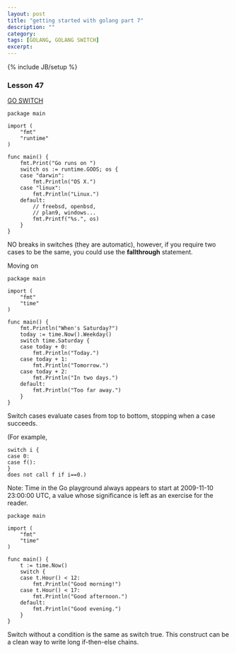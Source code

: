 ```yaml
---
layout: post
title: "getting started with golang part 7"
description: ""
category: 
tags: [GOLANG, GOLANG SWITCH]
excerpt: 
---
```

{% include JB/setup %}

### Lesson 47  
[GO SWITCH](http://tour.golang.org/#47)

    package main

    import (
        "fmt"
        "runtime"
    )

    func main() {
        fmt.Print("Go runs on ")
        switch os := runtime.GOOS; os {
        case "darwin":
            fmt.Println("OS X.")
        case "linux":
            fmt.Println("Linux.")
        default:
            // freebsd, openbsd,
            // plan9, windows...
            fmt.Printf("%s.", os)
        }
    }

NO breaks in switches (they are automatic), however, if you require two cases to be the same, you could use the __fallthrough__ statement.

Moving on

    package main

    import (
        "fmt"
        "time"
    )

    func main() {
        fmt.Println("When's Saturday?")
        today := time.Now().Weekday()
        switch time.Saturday {
        case today + 0:
            fmt.Println("Today.")
        case today + 1:
            fmt.Println("Tomorrow.")
        case today + 2:
            fmt.Println("In two days.")
        default:
            fmt.Println("Too far away.")
        }
    }

Switch cases evaluate cases from top to bottom, stopping when a case succeeds.

(For example,

    switch i {
    case 0:
    case f():
    }
    does not call f if i==0.)

Note: Time in the Go playground always appears to start at 2009-11-10 23:00:00 UTC, a value whose significance is left as an exercise for the reader.


    package main

    import (
        "fmt"
        "time"
    )

    func main() {
        t := time.Now()
        switch {
        case t.Hour() < 12:
            fmt.Println("Good morning!")
        case t.Hour() < 17:
            fmt.Println("Good afternoon.")
        default:
            fmt.Println("Good evening.")
        }
    }

Switch without a condition is the same as switch true.
This construct can be a clean way to write long if-then-else chains.